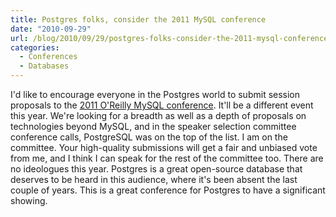 ```yaml
---
title: Postgres folks, consider the 2011 MySQL conference
date: "2010-09-29"
url: /blog/2010/09/29/postgres-folks-consider-the-2011-mysql-conference/
categories:
  - Conferences
  - Databases
---
```

I'd like to encourage everyone in the Postgres world to submit session proposals to the [2011 O'Reilly MySQL conference][1]. It'll be a different event this year. We're looking for a breadth as well as a depth of proposals on technologies beyond MySQL, and in the speaker selection committee conference calls, PostgreSQL was on the top of the list. I am on the committee. Your high-quality submissions will get a fair and unbiased vote from me, and I think I can speak for the rest of the committee too. There are no ideologues this year. Postgres is a great open-source database that deserves to be heard in this audience, where it's been absent the last couple of years. This is a great conference for Postgres to have a significant showing.

 [1]: http://en.oreilly.com/mysql2011/
